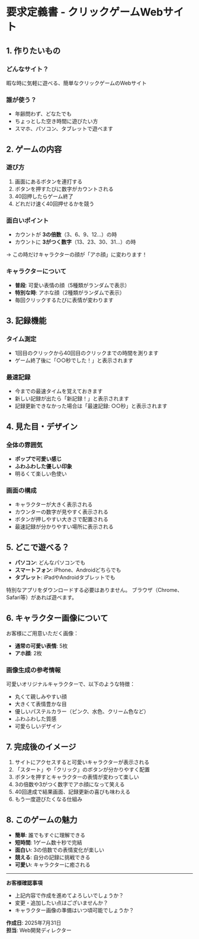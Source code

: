# 要求定義書 - クリックゲームWebサイト

## 1. 作りたいもの

### どんなサイト？
暇な時に気軽に遊べる、簡単なクリックゲームのWebサイト

### 誰が使う？
- 年齢問わず、どなたでも
- ちょっとした空き時間に遊びたい方
- スマホ、パソコン、タブレットで遊べます

## 2. ゲームの内容

### 遊び方
1. 画面にあるボタンを連打する
2. ボタンを押すたびに数字がカウントされる
3. 40回押したらゲーム終了
4. どれだけ速く40回押せるかを競う

### 面白いポイント
- カウントが **3の倍数**（3、6、9、12...）の時
- カウントに **3がつく数字**（13、23、30、31...）の時

→ この時だけキャラクターの顔が「アホ顔」に変わります！

### キャラクターについて
- **普段**: 可愛い表情の顔（5種類がランダムで表示）
- **特別な時**: アホな顔（2種類がランダムで表示）
- 毎回クリックするたびに表情が変わります

## 3. 記録機能

### タイム測定
- 1回目のクリックから40回目のクリックまでの時間を測ります
- ゲーム終了後に「○○秒でした！」と表示されます

### 最速記録
- 今までの最速タイムを覚えておきます
- 新しい記録が出たら「新記録！」と表示されます
- 記録更新できなかった場合は「最速記録: ○○秒」と表示されます

## 4. 見た目・デザイン

### 全体の雰囲気
- **ポップで可愛い感じ**
- **ふわふわした優しい印象**
- 明るくて楽しい色使い

### 画面の構成
- キャラクターが大きく表示される
- カウンターの数字が見やすく表示される
- ボタンが押しやすい大きさで配置される
- 最速記録が分かりやすい場所に表示される

## 5. どこで遊べる？

- **パソコン**: どんなパソコンでも
- **スマートフォン**: iPhone、Androidどちらでも
- **タブレット**: iPadやAndroidタブレットでも

特別なアプリをダウンロードする必要はありません。
ブラウザ（Chrome、Safari等）があれば遊べます。

## 6. キャラクター画像について

お客様にご用意いただく画像：
- **通常の可愛い表情**: 5枚
- **アホ顔**: 2枚

### 画像生成の参考情報
可愛いオリジナルキャラクターで、以下のような特徴：
- 丸くて親しみやすい顔
- 大きくて表情豊かな目
- 優しいパステルカラー（ピンク、水色、クリーム色など）
- ふわふわした質感
- 可愛らしいデザイン

## 7. 完成後のイメージ

1. サイトにアクセスすると可愛いキャラクターが表示される
2. 「スタート」や「クリック」のボタンが分かりやすく配置
3. ボタンを押すとキャラクターの表情が変わって楽しい
4. 3の倍数や3がつく数字でアホ顔になって笑える
5. 40回達成で結果画面、記録更新の喜びも味わえる
6. もう一度遊びたくなる仕組み

## 8. このゲームの魅力

- **簡単**: 誰でもすぐに理解できる
- **短時間**: 1ゲーム数十秒で完結
- **面白い**: 3の倍数での表情変化が楽しい
- **競える**: 自分の記録に挑戦できる
- **可愛い**: キャラクターに癒される

---

**お客様確認事項**
- 上記内容で作成を進めてよろしいでしょうか？
- 変更・追加したい点はございませんか？
- キャラクター画像の準備はいつ頃可能でしょうか？

**作成日**: 2025年7月31日  
**担当**: Web開発ディレクター